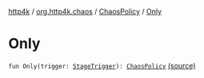 [http4k](../../index.md) / [org.http4k.chaos](../index.md) / [ChaosPolicy](index.md) / [Only](./-only.md)

# Only

`fun Only(trigger: `[`StageTrigger`](../-stage-trigger.md)`): `[`ChaosPolicy`](index.md) [(source)](https://github.com/http4k/http4k/blob/master/http4k-testing-chaos/src/main/kotlin/org/http4k/chaos/ChaosPolicy.kt#L20)